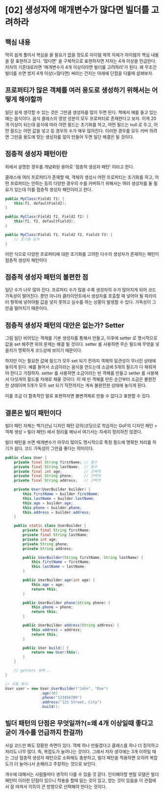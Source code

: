# \[02] 생성자에 매개변수가 많다면 빌더를 고려하라

## 핵심 내용

딱히 쉽게 풀어서 핵심을 쓸 필요가 없을 정도로 아이템 제목 자체가 아이템의 핵심 내용을 잘 표현하고 있다. '많다면' 을 구체적으로 표현하자면 저자는 4개 이상을 언급한다. 저자의 기준대로라면 '매개변수가 4개 이상이라면 빌더를 고려하라'가 된다. 왜 무조건 빌더를 쓰면 썼지 4개 이상(=많다면) 써라는 건지는 아래에 단점을 다룰때 살펴보자.



## 프로퍼티가 많은 객체를 여러 용도로 생성하기 위해서는 어떻게 해야할까

일단 쉽게 생각할 수 있는 것은 그만큼 생성자를 많이 두면 된다. 책에서 예를 들고 있는 예는 음식이다. 음식 클래스의 영양 성분이 모두 프로퍼티로 존재한다고 보자. 이게 20개 이상이 되는데 음식에 따라 어떤 필드는 초기화를 하고, 어떤 필드는 null 로 두고, 어떤 필드는 어떤 값을 넣고 등 경우의 수가 매우 많아진다. 이러한 경우를 모두 커버 하려면 그만큼 용도에 맞는 생성자를 많이 만들어 두면 일단 해결은 될 것이다.



## 점층적 생성자 패턴이란

위에서 설명한 경우를 개념화된 용어로 '점층적 생성자 패턴' 이라고 한다.

클래스에 여러 프로퍼티가 존재할 때, 객체의 생성시 어떤 프로퍼티는 초기화를 하고, 어떤 프로퍼티는 안하는 등의 다양한 경우의 수를 커버하기 위해서는 여러 생성자를 둘 필요가 있는데 이를 점층적 생성자 패턴이라고 한다.

```java
public MyClass(Field1 f1) {
    this(f1, defaultField2);
}

public MyClass(Field1 f1, Field2 f2) {
    this(f1, f2, defaultField3);
}

public MyClass(Field1 f1, Field2 f2, Field3 f3) {
    // 초기화 로직
}
```

이런 식으로 다양한 프로퍼티에 대한 초기화를 고려한 다수의 생성자가 존재하는 패턴이 점층적 생성자 패턴이다



## 점층적 생성자 패턴의 불편한 점

일단 수가 너무 많아 진다. 프로퍼티 수가 많을 수록 생성자의 수가 많아지게 되어 코드 가독성이 떨어진다. 뿐만 아니라 클라이언트에서 생성자를 호출할 때 넣어야 될 파라미터 항목에 넣어야될 값을 넣지 못하고 실수를 하는 상황이 발생할 수 있다. 가독성이 그만큼 떨어지기 때문이다.



## 점층적 생성자 패턴의 대안은 없는가? Setter

그럼 일단 비어있는 객체를 기본 생성자를 통해서 만들고, 이후에 setter 로 명시적으로 값을 set 해주면 위의 문제는 해결 될 것이다. setter 를 사용하면 무슨 필드에 무엇을 넣을지가 명확하게 코드상에 보이기 때문이다.

하지만 이는 필요한 값에 필드가 모두 set 되기 전까지 객체의 일관성이 무너진 상태에 놓이게 된다. 예를 들어서 소금이라는 음식을 만드는데 소금에 5개의 필드가 다 채워져야 한다고 가정하자. setter 를 사용하면 소금이라는 빈 객체를 만들고 setter 를 사용해서 다섯개의 필드를 차례로 채울 것이다. 이 때 빈 객체를 만든 순간부터 소금은 불완전한 상태이며 5개가 모두 set 되기 직전까지는 계속 불완전한 상태에 놓이게 된다.

이를 조금 더 함축적인 말로 표현하자면 불변객체로 만들 수 없다고 표현할 수 있다.



## 결론은 빌더 패턴이다

빌더 패턴 자체는 백기선님 디자인 패턴 강의(코딩으로 학습하는 GoF의 디자인 패턴 > 객체 생성 > 빌더 패턴) 에서 정리를 해놔서 여기서는 자세히 정리하진 않겠다.

빌더 패턴을 쓰면 매개변수가 아무리 많아도 명시적으로 특정 필드에 명확한 처리를 하기가 쉽다. 코드 가독성이 그만큼 좋다는 의미이다.

```java
public class User {
    private final String firstName; // 필수
    private final String lastName;  // 필수
    private final int age;          // 선택적
    private final String phone;     // 선택적
    private final String address;   // 선택적

    private User(UserBuilder builder) {
        this.firstName = builder.firstName;
        this.lastName = builder.lastName;
        this.age = builder.age;
        this.phone = builder.phone;
        this.address = builder.address;
    }

    public static class UserBuilder {
        private final String firstName;
        private final String lastName;
        private int age;
        private String phone;
        private String address;

        public UserBuilder(String firstName, String lastName) {
            this.firstName = firstName;
            this.lastName = lastName;
        }

        public UserBuilder age(int age) {
            this.age = age;
            return this;
        }

        public UserBuilder phone(String phone) {
            this.phone = phone;
            return this;
        }

        public UserBuilder address(String address) {
            this.address = address;
            return this;
        }

        public User build() {
            return new User(this);
        }
    }

    // getters 생략...
}

// 사용 예시:
User user = new User.UserBuilder("John", "Doe")
                .age(30)
                .phone("123456789")
                .address("123 Street, City")
                .build();
```



## 빌더 패턴의 단점은 무엇일까?(=왜 4개 이상일때 좋다고 굳이 개수를 언급까지 한걸까)

사실 코드만 봐도 장황한 측면이 있다. 객체 하나 만들겠다고 클래스를 하나 더 정의하고 처리도 너무 많다. 즉, 복잡도가 늘어나는 것이다. 그래서 저자 생각에는 3개 이하일 때는 그냥 점층적 생성자 패턴으로 소화해도 충분하고, 빌더 패턴을 적용하면 오히려 복잡도가 더 늘어나서 손해라고 주장하는 것으로 보인다.

개수에 대해서는 사람들마다 생각이 다를 수 있을 것 같다. 인지해야할 멘탈 모델은 빌더 패턴이 이러한 단점이 있으니 적용을 할때 잃는 것이 있고, 얻는 것이 있음을 이 관점에서 잘 따져서 이득이 큰 방향으로 선택해야 한다는 것이다.
